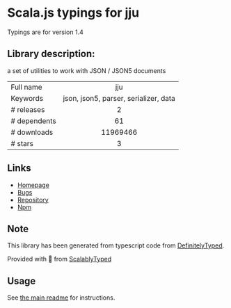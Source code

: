 
# Scala.js typings for jju

Typings are for version 1.4

## Library description:
a set of utilities to work with JSON / JSON5 documents

|                    |                 |
| ------------------ | :-------------: |
| Full name          | jju |
| Keywords           | json, json5, parser, serializer, data |
| # releases         | 2 |
| # dependents       | 61 |
| # downloads        | 11969466 |
| # stars            | 3 |

## Links
- [Homepage](http://rlidwka.github.io/jju/)
- [Bugs](https://github.com/rlidwka/jju/issues)
- [Repository](https://github.com/rlidwka/jju)
- [Npm](https://www.npmjs.com/package/jju)
    


## Note
This library has been generated from typescript code from [DefinitelyTyped](https://definitelytyped.org).

Provided with :purple_heart: from [ScalablyTyped](https://github.com/oyvindberg/ScalablyTyped)

## Usage
See [the main readme](../../readme.md) for instructions.


